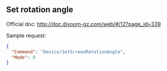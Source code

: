 ## Set rotation angle

Official doc: <http://doc.divoom-gz.com/web/#/12?page_id=339>

Sample request:

```json
{
  "Command": "Device/SetScreenRotationAngle",
  "Mode": 0
}
```